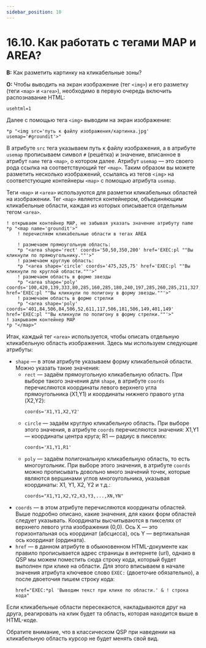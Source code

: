```yaml
---
sidebar_position: 10
---
```


# 16.10. Как работать с тегами MAP и AREA?
<!-- [:faq_16_10] -->

**В:**	 Как разметить картинку на кликабельные зоны?

**О:**
Чтобы выводить на экран изображение (тег `<img>`) и его разметку (теги `<map>` и `<area>`), необходимо в первую очередь включить распознавание HTML:

```qsp
usehtml=1
```
Далее с помощью тега `<img>` выводим на экран изображение:
```qsp
*p "<img src='путь к файлу изображения/картинка.jpg' usemap='#groundit'>"
```
В атрибуте `src` тега указываем путь к файлу изображения, а в атрибуте `usemap` прописываем символ `#` (решётка) и значение, вписанное в атрибут `name` тега `<map>`, о котором далее. Атрибут `usemap` — это своего рода ссылка на соответствующий тег `<map>`. Таким образом вы можете разметить несколько изображений, ссылаясь из тегов `<img>` на соответстующие контейнеры `<map>` с помощью атрибута `usemap`.

Теги `<map>` и `<area>` используются для разметки кликабельных областей на изображении. Тег `<map>` является контейнером, объединяющим кликабельные области, каждая из которых описывается отдельным тегом `<area>`.
```qsp
! открываем контейнер MAP, не забывая указать значение атрибуту name
*p "<map name='groundit'>"
	! перечисляем кликабельные области в тегах AREA

	! размечаем прямоугольную область:
	*p "<area shape='rect' coords='50,50,350,200' href='EXEC:pl ""Вы кликнули по прямоугольнику.""'>"
	! размечаем круглую область:
	*p "<area shape='circle' coords='475,325,75' href='EXEC:pl ""Вы кликнули по круглой области.""'>"
	! размечаем область в форме звезды
	*p "<area shape='poly' coords='100,420,139,333,80,285,160,285,180,240,197,285,260,285,211,327,245,420,171,360' href='EXEC:pl ""Вы кликнули по полигону в форму звезды.""'>"
	! размечаем область в форме стрелки
	*p "<area shape='poly' coords='401,84,506,84,506,52,611,117,506,181,506,149,401,149' href='EXEC:pl ""Вы кликнули по полигону в форму стрелки.""'>"
! закрываем контейнер MAP
*p "</map>"
```
Итак, каждый тег `<area>` используется, чтобы описать отдельную кликабельную область изображения. Здесь мы используем следующие атрибуты:
* `shape` — в этом атрибуте указываем форму кликабельной области. Можно указать такие значения:
	* `rect` — задаём прямоугольную кликабельную область. При выборе такого значения для `shape`, в атрибуте `coords` перечисляются координаты левого верхнего угла прямоугольника (X1,Y1) и координаты нижнего правого угла (X2,Y2):
		```
		coords='X1,Y1,X2,Y2'
		```
	* `circle` — задаём круглую кликабельную область. При выборе этого значения, в атрибуте `coords` перечисляются значения: X1,Y1 — координаты центра круга; R1 — радиус в пикселях:
		```
		coords='X1,Y1,R1'
		```
	* `poly` — задаём полигональную кликабельную область, то есть многоугольник. При выборе этого значения, в атрибуте `coords` можно прописывать довольно много значений точек, которые являются вершинами углов многоугольника, указывая координаты: X1, Y1, X2, Y2 и т.д.:
		```
		coords="X1,Y1,X2,Y2,X3,Y3,...,XN,YN"
		```
* `coords` — в этом атрибуте перечисляются координаты областей. Выше подробно описано, какие значения, для каких форм областей следует указывать. Координаты высчитываются в пикселях от верхнего левого угла изображения (0,0). Ось X — это горизонтальная ось координат (абсцисса), ось Y — вертикальная ось координат (ордината).
* `href` — в данном атрибуте в обыкновенном HTML-документе как правило прописывается адрес страницы в интернете (url), однако в QSP мы можем поместить сюда строку кода, который будет выполнен при клике на области. Для этого вписываем в начале значения атрибута ключевое слово `EXEC:` (двоеточие обязательно), а после двоеточия пишем строку кода:
	```qsp
	href="EXEC:*pl 'Выводим текст при клике по области.' & ! строка кода"
	```

Если кликабельные области пересекаются, накладываются друг на друга, реагировать на клик будет та область, которая находится выше в HTML-коде.

Обратите внимание, что в классическом QSP при наведении на кликабельную область курсор не будет менять свой вид.
